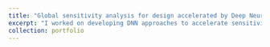 ```yaml
---
title: "Global sensitivity analysis for design accelerated by Deep Neural Networks (DNNs)"
excerpt: "I worked on developing DNN approaches to accelerate sensitivity studies and uncertainty quantification for design of multiscale systems.<br/><img src='/images/network.png'> <br/><img src='/images/NN.png'>"
collection: portfolio
---
```

